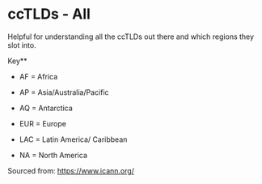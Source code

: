 # ccTLDs - All

Helpful for understanding all the ccTLDs out there and which regions they slot into.



Key**

- AF = Africa

- AP = Asia/Australia/Pacific
- AQ = Antarctica
- EUR = Europe
- LAC = Latin America/ Caribbean
- NA = North America



Sourced from:
https://www.icann.org/